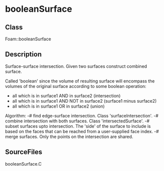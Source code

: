 # booleanSurface 
## Class
Foam::booleanSurface

## Description
Surface-surface intersection. Given two surfaces construct combined surface.

Called 'boolean' since the volume of resulting surface will encompass
the volumes of the original surface according to some boolean operation:
- all which is in surface1 AND in surface2 (intersection)
- all which is in surface1 AND NOT in surface2 (surface1 minus surface2)
- all which is in surface1 OR in surface2 (union)

Algorithm:
-# find edge-surface intersection. Class 'surfaceIntersection'.
-# combine intersection with both surfaces. Class 'intersectedSurface'.
-# subset surfaces upto intersection. The 'side' of the surface to
       include is based on the faces that can be reached from a
       user-supplied face index.
-# merge surfaces. Only the points on the intersection are shared.

## SourceFiles
booleanSurface.C

